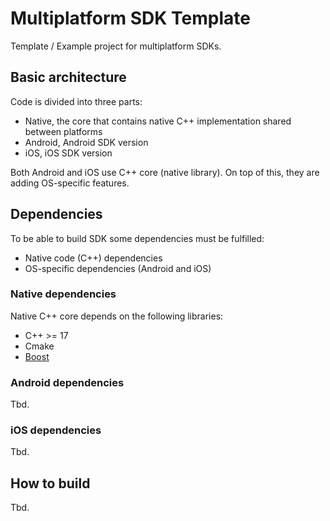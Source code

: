 # Multiplatform SDK Template

Template / Example project for multiplatform SDKs.

## Basic architecture

Code is divided into three parts:

- Native, the core that contains native C++ implementation shared between platforms
- Android, Android SDK version
- iOS, iOS SDK version

Both Android and iOS use C++ core (native library). On top of this, they are adding OS-specific features.

## Dependencies

To be able to build SDK some dependencies must be fulfilled:

- Native code (C++) dependencies
- OS-specific dependencies (Android and iOS)

### Native dependencies

Native C++ core depends on the following libraries:

- C++ >= 17
- Cmake
- [Boost](https://www.boost.org/)

### Android dependencies

Tbd.

### iOS dependencies

Tbd.

## How to build

Tbd.
